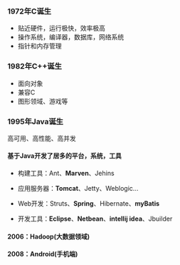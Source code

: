 ### 1972年C诞生

- 贴近硬件，运行极快，效率极高
- 操作系统，编译器，数据库，网络系统
- 指针和内存管理

### 1982年C++诞生

- 面向对象
- 兼容C
- 图形领域、游戏等

### 1995年Java诞生

高可用、高性能、高并发

#### 基于Java开发了居多的平台，系统，工具

- 构建工具：Ant、**Marven**、Jehins
- 应用服务器：**Tomcat**、Jetty、Weblogic...
- Web开发：Struts、**Spring**、Hibernate、**myBatis**

- 开发工具：**Eclipse**、**Netbean**、**intellij idea**、Jbuilder

#### 2006：Hadoop(大数据领域)

#### 2008：Android(手机端)